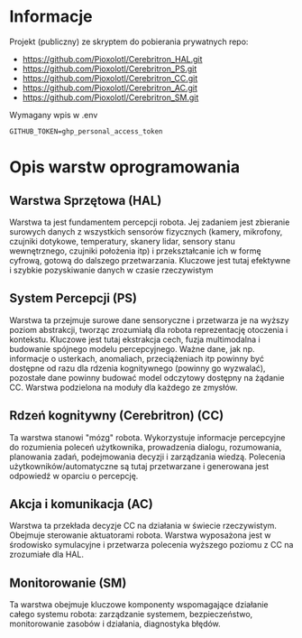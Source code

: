 # Informacje
Projekt (publiczny) ze skryptem do pobierania prywatnych repo:

- https://github.com/Pioxolotl/Cerebritron_HAL.git
- https://github.com/Pioxolotl/Cerebritron_PS.git
- https://github.com/Pioxolotl/Cerebritron_CC.git
- https://github.com/Pioxolotl/Cerebritron_AC.git
- https://github.com/Pioxolotl/Cerebritron_SM.git

Wymagany wpis w .env
```
GITHUB_TOKEN=ghp_personal_access_token
```

# Opis warstw oprogramowania

## Warstwa Sprzętowa (HAL)
Warstwa ta jest fundamentem percepcji robota. Jej zadaniem jest zbieranie surowych danych z wszystkich sensorów fizycznych (kamery, mikrofony, czujniki dotykowe, temperatury, skanery lidar, sensory stanu wewnętrznego, czujniki położenia itp) i przekształcanie ich w formę cyfrową, gotową do dalszego przetwarzania. Kluczowe jest tutaj efektywne i szybkie pozyskiwanie danych w czasie rzeczywistym

## System Percepcji (PS)
Warstwa ta przejmuje surowe dane sensoryczne i przetwarza je na wyższy poziom abstrakcji, tworząc zrozumiałą dla robota reprezentację otoczenia i kontekstu. Kluczowe jest tutaj ekstrakcja cech, fuzja multimodalna i budowanie spójnego modelu percepcyjnego. Ważne dane, jak np. informacje o usterkach, anomaliach, przeciążeniach itp powinny być dostępne od razu dla rdzenia kognitywnego (powinny go wyzwalać), pozostałe dane powinny budować model odczytowy dostępny na żądanie CC. Warstwa podzielona na moduły dla każdego ze zmysłów. 

## Rdzeń kognitywny (Cerebritron) (CC)
Ta warstwa stanowi "mózg" robota. Wykorzystuje informacje percepcyjne do rozumienia poleceń użytkownika, prowadzenia dialogu, rozumowania, planowania zadań, podejmowania decyzji i zarządzania wiedzą. Polecenia użytkowników/automatyczne są tutaj przetwarzane i generowana jest odpowiedź w oparciu o percepcję. 

## Akcja i komunikacja (AC)
Warstwa ta przekłada decyzje CC na działania w świecie rzeczywistym. Obejmuje sterowanie aktuatorami robota. Warstwa wyposażona jest w środowisko symulacyjne i przetwarza polecenia wyższego poziomu z CC na zrozumiałe dla HAL.

## Monitorowanie (SM)
Ta warstwa obejmuje kluczowe komponenty wspomagające działanie całego systemu robota: zarządzanie systemem, bezpieczeństwo, monitorowanie zasobów i działania, diagnostyka błędów. 
